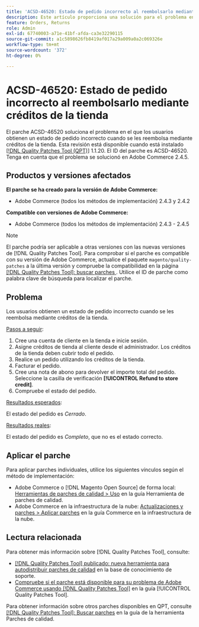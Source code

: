 ```yaml
---
title: 'ACSD-46520: Estado de pedido incorrecto al reembolsarlo mediante créditos de la tienda'
description: Este artículo proporciona una solución para el problema en el que los usuarios obtienen un estado de pedido incorrecto cuando se les reembolsa mediante créditos de la tienda.
feature: Orders, Returns
role: Admin
exl-id: 67740003-a71e-41bf-afda-ca3e32290115
source-git-commit: a1c5898626fb8419af017a29a009a0a2c069326e
workflow-type: tm+mt
source-wordcount: '372'
ht-degree: 0%

---
```


# ACSD-46520: Estado de pedido incorrecto al reembolsarlo mediante créditos de la tienda

El parche ACSD-46520 soluciona el problema en el que los usuarios obtienen un estado de pedido incorrecto cuando se les reembolsa mediante créditos de la tienda. Esta revisión está disponible cuando está instalado [[!DNL Quality Patches Tool (QPT)]](https://experienceleague.adobe.com/en/docs/commerce-knowledge-base/kb/announcements/commerce-announcements/magento-quality-patches-released-new-tool-to-self-serve-quality-patches) 1.1.20. El ID del parche es ACSD-46520. Tenga en cuenta que el problema se solucionó en Adobe Commerce 2.4.5.

## Productos y versiones afectados

**El parche se ha creado para la versión de Adobe Commerce:**

* Adobe Commerce (todos los métodos de implementación) 2.4.3 y 2.4.2

**Compatible con versiones de Adobe Commerce:**

* Adobe Commerce (todos los métodos de implementación) 2.4.3 - 2.4.5

>[!NOTE]
>
>El parche podría ser aplicable a otras versiones con las nuevas versiones de [!DNL Quality Patches Tool]. Para comprobar si el parche es compatible con su versión de Adobe Commerce, actualice el paquete `magento/quality-patches` a la última versión y compruebe la compatibilidad en la página [[!DNL Quality Patches Tool]: buscar parches ](https://experienceleague.adobe.com/tools/commerce-quality-patches/index.html). Utilice el ID de parche como palabra clave de búsqueda para localizar el parche.

## Problema

Los usuarios obtienen un estado de pedido incorrecto cuando se les reembolsa mediante créditos de la tienda.

<u>Pasos a seguir</u>:

1. Cree una cuenta de cliente en la tienda e inicie sesión.
1. Asigne créditos de tienda al cliente desde el administrador. Los créditos de la tienda deben cubrir todo el pedido.
1. Realice un pedido utilizando los créditos de la tienda.
1. Facturar el pedido.
1. Cree una nota de abono para devolver el importe total del pedido.
Seleccione la casilla de verificación **[!UICONTROL Refund to store credit]**.
1. Compruebe el estado del pedido.

<u>Resultados esperados</u>:

El estado del pedido es *Cerrado*.

<u>Resultados reales</u>:

El estado del pedido es *Completo*, que no es el estado correcto.

## Aplicar el parche

Para aplicar parches individuales, utilice los siguientes vínculos según el método de implementación:

* Adobe Commerce o [!DNL Magento Open Source] de forma local: [Herramientas de parches de calidad > Uso](/help/tools/quality-patches-tool/usage.md) en la guía Herramienta de parches de calidad.
* Adobe Commerce en la infraestructura de la nube: [Actualizaciones y parches > Aplicar parches](https://experienceleague.adobe.com/docs/commerce-cloud-service/user-guide/develop/upgrade/apply-patches.html) en la guía Commerce en la infraestructura de la nube.

## Lectura relacionada

Para obtener más información sobre [!DNL Quality Patches Tool], consulte:

* [[!DNL Quality Patches Tool] publicado: nueva herramienta para autodistribuir parches de calidad](https://experienceleague.adobe.com/en/docs/commerce-knowledge-base/kb/announcements/commerce-announcements/magento-quality-patches-released-new-tool-to-self-serve-quality-patches) en la base de conocimiento de soporte.
* [Compruebe si el parche está disponible para su problema de Adobe Commerce usando [!DNL Quality Patches Tool]](/help/tools/quality-patches-tool/patches-available-in-qpt/check-patch-for-magento-issue-with-magento-quality-patches.md) en la guía [!UICONTROL Quality Patches Tool].

Para obtener información sobre otros parches disponibles en QPT, consulte [[!DNL Quality Patches Tool]: Buscar parches](https://experienceleague.adobe.com/tools/commerce-quality-patches/index.html) en la guía de la herramienta Parches de calidad.
